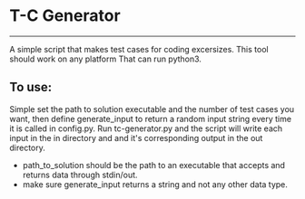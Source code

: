 # T-C Generator
---
A simple script that makes test cases for coding excersizes.
This tool should work on any platform That can run python3.

## To use:
Simple set the path to solution executable and the number of test cases you want, then define generate_input to return a random input string every time it is called in config.py. Run tc-generator.py and the script will write each input in the in directory and and it's corresponding output in the out directory.
+ path_to_solution should be the path to an executable that accepts and returns data through stdin/out.
+ make sure generate_input returns a string and not any other data type.
